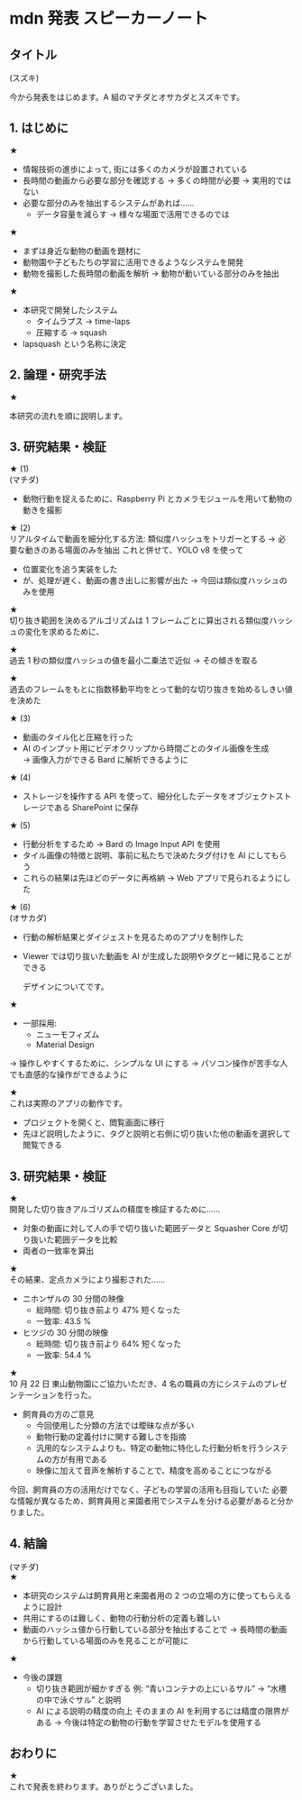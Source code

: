 # mdn 発表 スピーカーノート

## タイトル

(スズキ)

今から発表をはじめます。A 組のマチダとオサカダとスズキです。

## 1. はじめに

★

- 情報技術の進歩によって, 街には多くのカメラが設置されている
- 長時間の動画から必要な部分を確認する → 多くの時間が必要 → 実用的ではない
- 必要な部分のみを抽出するシステムがあれば……
  - データ容量を減らす → 様々な場面で活用できるのでは

★

- まずは身近な動物の動画を題材に
- 動物園や子どもたちの学習に活用できるようなシステムを開発
- 動物を撮影した長時間の動画を解析 → 動物が動いている部分のみを抽出

★

- 本研究で開発したシステム
  - タイムラプス → time-laps
  - 圧縮する → squash
- lapsquash という名称に決定

## 2. 論理・研究手法

★

<!-- 全体図 -->

本研究の流れを順に説明します。

## 3. 研究結果・検証

★ (1)  
(マチダ)

- 動物行動を捉えるために、Raspberry Pi とカメラモジュールを用いて動物の動きを撮影

★ (2)  
リアルタイムで動画を細分化する方法:
類似度ハッシュをトリガーとする → 必要な動きのある場面のみを抽出
これと併せて、YOLO v8 を使って

- 位置変化を追う実装をした
- が、処理が遅く、動画の書き出しに影響が出た
  → 今回は類似度ハッシュのみを使用

★  
切り抜き範囲を決めるアルゴリズムは 1 フレームごとに算出される類似度ハッシュの変化を求めるために、

★  
過去 1 秒の類似度ハッシュの値を最小二乗法で近似 → その傾きを取る

★  
過去のフレームをもとに指数移動平均をとって動的な切り抜きを始めるしきい値を決めた

★ (3)

- 動画のタイル化と圧縮を行った
- AI のインプット用にビデオクリップから時間ごとのタイル画像を生成  
  → 画像入力ができる Bard に解析できるように

★ (4)

- ストレージを操作する API を使って、細分化したデータをオブジェクトストレージである SharePoint に保存

★ (5)

- 行動分析をするため → Bard の Image Input API を使用
- タイル画像の特徴と説明、事前に私たちで決めたタグ付けを AI にしてもらう
- これらの結果は先ほどのデータに再格納 → Web アプリで見られるようにした

★ (6)  
(オサカダ)

- 行動の解析結果とダイジェストを見るためのアプリを制作した
- Viewer では切り抜いた動画を AI が生成した説明やタグと一緒に見ることができる

  デザインについてです。

★

- 一部採用:
  - ニューモフィズム
  - Material Design

→ 操作しやすくするために、シンプルな UI にする → パソコン操作が苦手な人でも直感的な操作ができるように

★  
これは実際のアプリの動作です。

- プロジェクトを開くと、閲覧画面に移行
- 先ほど説明したように、タグと説明と右側に切り抜いた他の動画を選択して閲覧できる

## 3. 研究結果・検証

★  
開発した切り抜きアルゴリズムの精度を検証するために……

- 対象の動画に対して人の手で切り抜いた範囲データと Squasher Core が切り抜いた範囲データを比較
- 両者の一致率を算出

★  
その結果、定点カメラにより撮影された……

- ニホンザルの 30 分間の映像
  - 総時間: 切り抜き前より 47% 短くなった
  - 一致率: 43.5 %
- ヒツジの 30 分間の映像
  - 総時間: 切り抜き前より 64% 短くなった
  - 一致率: 54.4 %

★  
10 月 22 日 東山動物園にご協力いただき、4 名の職員の方にシステムのプレゼンテーションを行った。

- 飼育員の方のご意見
  - 今回使用した分類の方法では曖昧な点が多い
  - 動物行動の定義付けに関する難しさを指摘
  - 汎用的なシステムよりも、特定の動物に特化した行動分析を行うシステムの方が有用である
  - 映像に加えて音声を解析することで、精度を高めることにつながる

今回、飼育員の方の活用だけでなく、子どもの学習の活用も目指していた
必要な情報が異なるため、飼育員用と来園者用でシステムを分ける必要があると分かりました。

## 4. 結論

(マチダ)  
★

- 本研究のシステムは飼育員用と来園者用の 2 つの立場の方に使ってもらえるように設計
- 共用にするのは難しく、動物の行動分析の定義も難しい
- 動画のハッシュ値から行動している部分を抽出することで
  → 長時間の動画から行動している場面のみを見ることが可能に

★

- 今後の課題
  - 切り抜き範囲が細かすぎる
    例: “青いコンテナの上にいるサル” → “水槽の中で泳ぐサル” と説明
  - AI による説明の精度の向上
    そのままの AI を利用するには精度の限界がある
    → 今後は特定の動物の行動を学習させたモデルを使用する

## おわりに

★  
これで発表を終わります。ありがとうございました。

